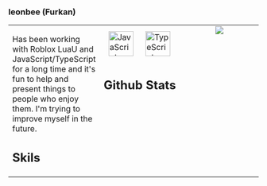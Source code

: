 ### leonbee (Furkan)
<table><tr><td valign="top" width="33%">

Has been working with Roblox LuaU and JavaScript/TypeScript for a long time and it's fun to help and present things to people who enjoy them. I'm trying to improve myself in the future.

## Skils
</td><td valign="top" width="33%">
  
<div align="left">
<a href="https://www.javascript.com/" target="_blank"><img style="margin: 10px" src="https://profilinator.rishav.dev/skills-assets/javascript-original.svg" alt="JavaScript" height="50" /></a>  
<a href="https://www.typescriptlang.org/" target="_blank"><img style="margin: 10px" src="https://profilinator.rishav.dev/skills-assets/typescript-original.svg" alt="TypeScript" height="50" /></a>  


  
## Github Stats
  </td><td valign="top" width="33%">
<div align="center"><img src="https://github-readme-stats.vercel.app/api?username=leonbee1&show_icons=true&count_private=true&hide_border=true" align="center" /></div>  

<br/>  
